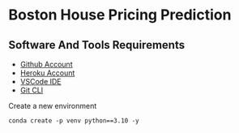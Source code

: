 # Boston House Pricing Prediction

## Software And Tools Requirements

- [Github Account](https://github.com)
- [Heroku Account](https://www.heroku.com)
- [VSCode IDE](https://code.visualstudio.com)
- [Git CLI](https://git-scm.com)

Create a new environment

```markdown
conda create -p venv python==3.10 -y
```
